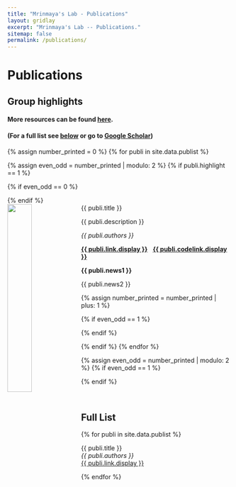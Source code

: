 ```yaml
---
title: "Mrinmaya's Lab - Publications"
layout: gridlay
excerpt: "Mrinmaya's Lab -- Publications."
sitemap: false
permalink: /publications/
---
```



# Publications

## Group highlights

#### More resources can be found [here]({{site.url}}{{site.baseurl}}/publication_resources).

#### (For a full list see [below](#full-list) or go to [Google Scholar](https://scholar.google.com/citations?hl=en&user=Tpp9ZjoAAAAJ&view_op=list_works&sortby=pubdate))

{% assign number_printed = 0 %}
{% for publi in site.data.publist %}

{% assign even_odd = number_printed | modulo: 2 %}
{% if publi.highlight == 1 %}

{% if even_odd == 0 %}
<div class="row">
{% endif %}

<div class="col-sm-6 clearfix">
 <div class="well">
  <pubtit>{{ publi.title }}</pubtit>
  <img src="{{ site.url }}{{ site.baseurl }}/images/pubpic/{{ publi.image }}" class="img-responsive" width="33%" style="float: left" />
  <p>{{ publi.description }}</p>
  <p><em>{{ publi.authors }}</em></p>
  <span><strong><a href="{{ publi.link.url }}">{{ publi.link.display }}</a></strong> &nbsp; </span>
  <span><strong><a href="{{ publi.codelink.url }}">{{ publi.codelink.display }}</a></strong> &nbsp; </span>
  <p class="text-danger"><strong> {{ publi.news1 }}</strong></p>
  <p> {{ publi.news2 }}</p>
 </div>
</div>

{% assign number_printed = number_printed | plus: 1 %}

{% if even_odd == 1 %}
</div>
{% endif %}

{% endif %}
{% endfor %}

{% assign even_odd = number_printed | modulo: 2 %}
{% if even_odd == 1 %}
</div>
{% endif %}

<p> &nbsp; </p>


## Full List

{% for publi in site.data.publist %}

  {{ publi.title }} <br />
  <em>{{ publi.authors }} </em><br /><a href="{{ publi.link.url }}">{{ publi.link.display }}</a>

{% endfor %}
